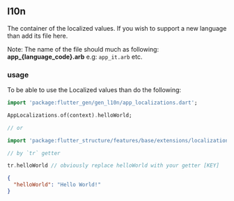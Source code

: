 ## l10n

The container of the localized values. If you wish to support a new language than add its file here.

Note: The name of the file should much as following: **app_{language_code}.arb**
e.g: `app_it.arb` etc.

### usage

To be able to use the Localized values than do the following:

```dart
import 'package:flutter_gen/gen_l10n/app_localizations.dart';

AppLocalizations.of(context).helloWorld;

// or 

import 'package:flutter_structure/features/base/extensions/localizations_extension.dart';

// by `tr` getter

tr.helloWorld // obviously replace helloWorld with your getter [KEY]
```

```json
{
  "helloWorld": "Hello World!"
}
```